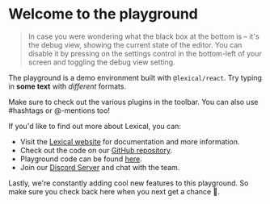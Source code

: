 # Welcome to the playground

> In case you were wondering what the black box at the bottom is – it's the debug view, showing the current state of the editor. You can disable it by pressing on the settings control in the bottom-left of your screen and toggling the debug view setting.

The playground is a demo environment built with `@lexical/react`. Try typing in **some text** with *different* formats.

Make sure to check out the various plugins in the toolbar. You can also use #hashtags or @-mentions too!

If you'd like to find out more about Lexical, you can:

- Visit the [Lexical website](https://lexical.dev/) for documentation and more information.
- Check out the code on our [GitHub repository](https://github.com/facebook/lexical).
- Playground code can be found [here](https://github.com/facebook/lexical/tree/main/packages/lexical-playground).
- Join our [Discord Server](https://discord.com/invite/KmG4wQnnD9) and chat with the team.

Lastly, we're constantly adding cool new features to this playground. So make sure you check back here when you next get a chance 🙂.